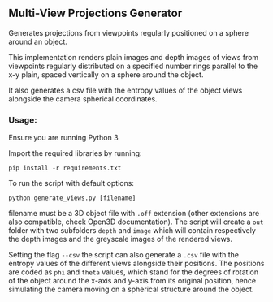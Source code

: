 ## Multi-View Projections Generator

Generates projections from viewpoints regularly positioned on a sphere around an object.

This implementation renders plain images and depth images of views from viewpoints regularly distributed on a specified number rings parallel to the x-y plain, spaced vertically on a sphere around the object.

It also generates a csv file with the entropy values of the object views alongside the camera spherical coordinates.

### Usage:
Ensure you are running Python 3

Import the required libraries by running:

```
pip install -r requirements.txt
```

To run the script with default options:

```
python generate_views.py [filename]
```
filename must be a 3D object file with `.off` extension (other extensions are also compatible, check Open3D documentation).
The script will create a `out` folder with two subfolders `depth` and `image` which will contain respectively the depth images and the greyscale images of the rendered views.

Setting the flag `--csv` the script can also generate a `.csv` file with the entropy values of the different views alongside their positions. The positions are coded as `phi` and `theta` values, which stand for the degrees of rotation of the object around the x-axis and y-axis from its original position, hence simulating the camera moving on a spherical structure around the object.
